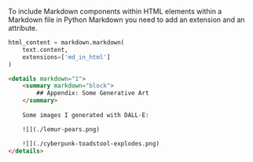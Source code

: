 To include Markdown components within HTML elements within a Markdown file in Python Markdown you need to add an extension and an attribute.

```python
html_content = markdown.markdown(
	text.content,
	extensions=['md_in_html']
)
```

```html
<details markdown="1">
    <summary markdown="block">
		## Appendix: Some Generative Art
	</summary>
	
	Some images I generated with DALL·E:

	![](./lemur-pears.png)

	![](./cyberpunk-toadstool-explodes.png)
</details>
```